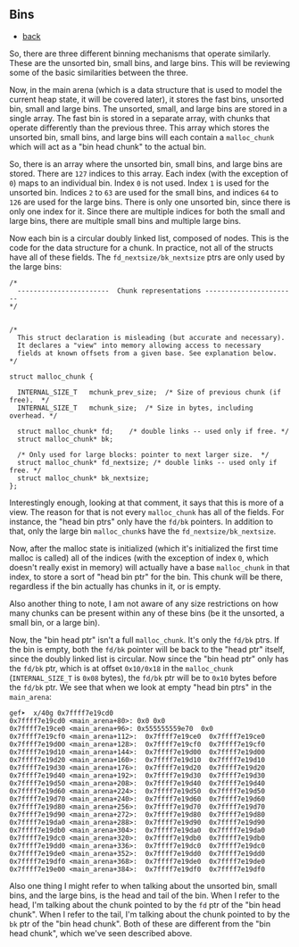 ## Bins

- [back](readme.md)

So, there are three different binning mechanisms that operate similarly. These are the unsorted bin, small bins, and large bins. This will be reviewing some of the basic similarities between the three.

Now, in the main arena (which is a data structure that is used to model the current heap state, it will be covered later), it stores the fast bins, unsorted bin, small and large bins. The unsorted, small, and large bins are stored in a single array. The fast bin is stored in a separate array, with chunks that operate differently than the previous three. This array which stores the unsorted bin, small bins, and large bins will each contain a `malloc_chunk` which will act as a "bin head chunk" to the actual bin.

So, there is an array where the unsorted bin, small bins, and large bins are stored. There are `127` indices to this array. Each index (with the exception of `0`) maps to an individual bin. Index `0` is not used. Index `1` is used for the unsorted bin. Indices `2` to `63` are used for the small bins, and indices `64` to `126` are used for the large bins. There is only one unsorted bin, since there is only one index for it. Since there are multiple indices for both the small and large bins, there are multiple small bins and multiple large bins.

Now each bin is a circular doubly linked list, composed of nodes. This is the code for the data structure for a chunk. In practice, not all of the structs have all of these fields. The `fd_nextsize/bk_nextsize` ptrs are only used by the large bins:

```
/*
  -----------------------  Chunk representations -----------------------
*/


/*
  This struct declaration is misleading (but accurate and necessary).
  It declares a "view" into memory allowing access to necessary
  fields at known offsets from a given base. See explanation below.
*/

struct malloc_chunk {

  INTERNAL_SIZE_T   mchunk_prev_size;  /* Size of previous chunk (if free).  */
  INTERNAL_SIZE_T   mchunk_size;  /* Size in bytes, including overhead. */

  struct malloc_chunk* fd;    /* double links -- used only if free. */
  struct malloc_chunk* bk;

  /* Only used for large blocks: pointer to next larger size.  */
  struct malloc_chunk* fd_nextsize; /* double links -- used only if free. */
  struct malloc_chunk* bk_nextsize;
};
```

Interestingly enough, looking at that comment, it says that this is more of a view. The reason for that is not every `malloc_chunk` has all of the fields. For instance, the "head bin ptrs" only have the `fd/bk` pointers. In addition to that, only the large bin `malloc_chunk`s have the `fd_nextsize/bk_nextsize`.

Now, after the malloc state is initialized (which it's initialized the first time malloc is called) all of the indices (with the exception of index `0`, which doesn't really exist in memory) will actually have a base `malloc_chunk` in that index, to store a sort of "head bin ptr" for the bin. This chunk will be there, regardless if the bin actually has chunks in it, or is empty.

Also another thing to note, I am not aware of any size restrictions on how many chunks can be present within any of these bins (be it the unsorted, a small bin, or a large bin).

Now, the "bin head ptr" isn't a full `malloc_chunk`. It's only the `fd/bk` ptrs. If the bin is empty, both the `fd/bk` pointer will be back to the "head ptr" itself, since the doubly linked list is circular. Now since the "bin head ptr" only has the `fd/bk` ptr, which is at offset `0x10/0x18` in the `malloc_chunk` (`INTERNAL_SIZE_T` is `0x08` bytes), the `fd/bk` ptr will be to `0x10` bytes before the `fd/bk` ptr. We see that when we look at empty "head bin ptrs" in the `main_arena`:

```
gef➤  x/40g 0x7ffff7e19cd0
0x7ffff7e19cd0 <main_arena+80>: 0x0 0x0
0x7ffff7e19ce0 <main_arena+96>: 0x555555559e70  0x0
0x7ffff7e19cf0 <main_arena+112>:  0x7ffff7e19ce0  0x7ffff7e19ce0
0x7ffff7e19d00 <main_arena+128>:  0x7ffff7e19cf0  0x7ffff7e19cf0
0x7ffff7e19d10 <main_arena+144>:  0x7ffff7e19d00  0x7ffff7e19d00
0x7ffff7e19d20 <main_arena+160>:  0x7ffff7e19d10  0x7ffff7e19d10
0x7ffff7e19d30 <main_arena+176>:  0x7ffff7e19d20  0x7ffff7e19d20
0x7ffff7e19d40 <main_arena+192>:  0x7ffff7e19d30  0x7ffff7e19d30
0x7ffff7e19d50 <main_arena+208>:  0x7ffff7e19d40  0x7ffff7e19d40
0x7ffff7e19d60 <main_arena+224>:  0x7ffff7e19d50  0x7ffff7e19d50
0x7ffff7e19d70 <main_arena+240>:  0x7ffff7e19d60  0x7ffff7e19d60
0x7ffff7e19d80 <main_arena+256>:  0x7ffff7e19d70  0x7ffff7e19d70
0x7ffff7e19d90 <main_arena+272>:  0x7ffff7e19d80  0x7ffff7e19d80
0x7ffff7e19da0 <main_arena+288>:  0x7ffff7e19d90  0x7ffff7e19d90
0x7ffff7e19db0 <main_arena+304>:  0x7ffff7e19da0  0x7ffff7e19da0
0x7ffff7e19dc0 <main_arena+320>:  0x7ffff7e19db0  0x7ffff7e19db0
0x7ffff7e19dd0 <main_arena+336>:  0x7ffff7e19dc0  0x7ffff7e19dc0
0x7ffff7e19de0 <main_arena+352>:  0x7ffff7e19dd0  0x7ffff7e19dd0
0x7ffff7e19df0 <main_arena+368>:  0x7ffff7e19de0  0x7ffff7e19de0
0x7ffff7e19e00 <main_arena+384>:  0x7ffff7e19df0  0x7ffff7e19df0
```

Also one thing I might refer to when talking about the unsorted bin, small bins, and the large bins, is the head and tail of the bin. When I refer to the head, I'm talking about the chunk pointed to by the `fd` ptr of the "bin head chunk". When I refer to the tail, I'm talking about the chunk pointed to by the `bk` ptr of the "bin head chunk". Both of these are different from the "bin head chunk", which we've seen described above.



